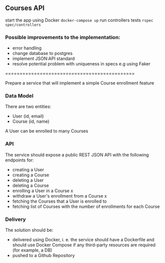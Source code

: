 ## Courses API
start the app using Docker `docker-compose up`
run controllers tests `rspec spec/controllers`

### Possible improvements to the implementation:
- error handling
- change database to postgres
- implement JSON:API standard
- resolve potential problem with uniqueness in specs e.g using Faker

=============================================

Prepare a service that will implement a simple Course enrollment feature

### Data Model
There are two entities:
- User (id, email)
- Course (id, name)

A User can be enrolled to many Courses

### API
The service should expose a public REST JSON API with the following endpoints for:
- creating a User
- creating a Course
- deleting a User
- deleting a Course
- enrolling a User in a Course x
- withdraw a User's enrollment from a Course x
- fetching the Courses that a User is enrolled to
- fetching list of Courses with the number of enrollments for each Course

### Delivery
The solution should be:
- delivered using Docker, i. e. the service should have a Dockerfile and should use Docker Compose if any third-party resources are required (for example, a DB)
- pushed to a Github Repository
